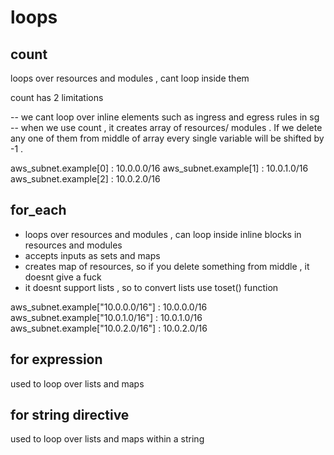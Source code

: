 loops 
===========

count 
------------
loops over resources and modules , cant loop inside them

count has 2 limitations

-- we cant loop over inline elements such as ingress and egress rules in sg
-- when we use count , it creates array of resources/ modules . If we delete any one of them from middle of array
   every single variable will be shifted by -1 .

aws_subnet.example[0] : 10.0.0.0/16
aws_subnet.example[1] : 10.0.1.0/16
aws_subnet.example[2] : 10.0.2.0/16


for_each
------------
- loops over resources and modules , can loop inside inline blocks in resources and modules
- accepts inputs as sets and maps
- creates map of resources, so if you delete something from middle , it doesnt give a fuck
- it doesnt support lists , so to convert lists use toset() function


aws_subnet.example["10.0.0.0/16"] : 10.0.0.0/16
aws_subnet.example["10.0.1.0/16"] : 10.0.1.0/16
aws_subnet.example["10.0.2.0/16"] : 10.0.2.0/16












for expression
----------------
used to loop over lists and maps













for string directive 
--------------------------
used to loop over lists and maps within a string